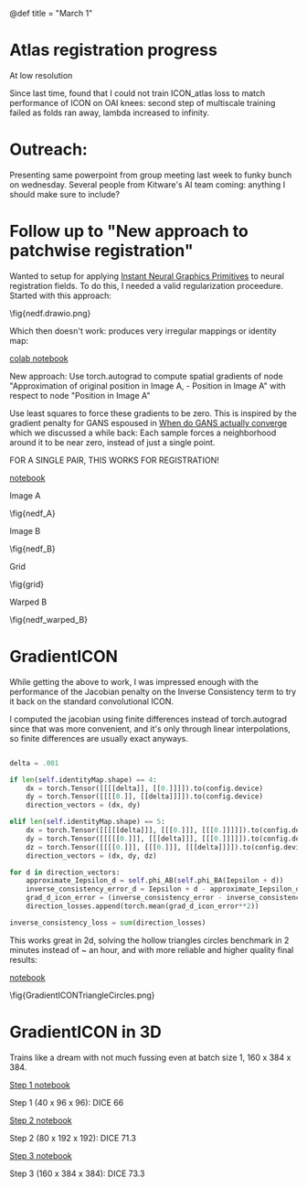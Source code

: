 @def title = "March 1"


# Atlas registration progress

At low resolution

Since last time, found that I could not train ICON_atlas loss to match performance of ICON on OAI knees:
second step of multiscale training failed as folds ran away, lambda increased to infinity.

# Outreach:

Presenting same powerpoint from group meeting last week to funky bunch on wednesday. Several people from 
Kitware's AI team coming: anything I should make sure to include?


# Follow up to "New approach to patchwise registration"
Wanted to setup for applying [Instant Neural Graphics Primitives](https://nvlabs.github.io/instant-ngp/) to neural registration fields. 
To do this, I needed a valid regularization proceedure. Started with this approach:

\fig{nedf.drawio.png}

Which then doesn't work: produces very irregular mappings or identity map:

[colab notebook](https://colab.research.google.com/github/HastingsGreer/InverseConsistency/blob/master/notebooks/NEDF.ipynb)

New approach: Use torch.autograd to compute spatial gradients of node "Approximation of original position in Image A, - Position in Image A" with respect to node "Position in Image A"

Use least squares to force these gradients to be zero. This is inspired by the gradient penalty for GANS espoused in [When do GANS actually converge](https://arxiv.org/abs/1801.04406) which we discussed a while back: Each sample forces a neighborhood around it to be near zero, instead of just a single point.

FOR A SINGLE PAIR, THIS WORKS FOR REGISTRATION!

[notebook](https://colab.research.google.com/drive/1aCzG7tUwDjnlGvcUBAdSIkpVKWtuDq76?usp=sharing)

Image A

\fig{nedf_A}

Image B

\fig{nedf_B}

Grid

\fig{grid}

Warped B

\fig{nedf_warped_B}


# GradientICON

While getting the above to work, I was impressed enough with the performance of the Jacobian penalty on the Inverse Consistency term to try it back on the standard convolutional ICON.

I computed the jacobian using finite differences instead of torch.autograd since that was more convenient, and it's only through linear interpolations, so finite differences are usually exact anyways.

```python

delta = .001

if len(self.identityMap.shape) == 4:
    dx = torch.Tensor([[[[delta]], [[0.]]]]).to(config.device)
    dy = torch.Tensor([[[[0.]], [[delta]]]]).to(config.device)
    direction_vectors = (dx, dy)

elif len(self.identityMap.shape) == 5:
    dx = torch.Tensor([[[[[delta]]], [[[0.]]], [[[0.]]]]]).to(config.device)
    dy = torch.Tensor([[[[[0.]]], [[[delta]]], [[[0.]]]]]).to(config.device)
    dz = torch.Tensor([[[[0.]]], [[[0.]]], [[[delta]]]]).to(config.device)
    direction_vectors = (dx, dy, dz)

for d in direction_vectors:
    approximate_Iepsilon_d = self.phi_AB(self.phi_BA(Iepsilon + d))
    inverse_consistency_error_d = Iepsilon + d - approximate_Iepsilon_d
    grad_d_icon_error = (inverse_consistency_error - inverse_consistency_error_d) / delta
    direction_losses.append(torch.mean(grad_d_icon_error**2))

inverse_consistency_loss = sum(direction_losses)

```


This works great in 2d, solving the hollow triangles circles benchmark in 2 minutes instead of ~ an hour, and with more reliable and higher quality final results:

[notebook](https://colab.research.google.com/drive/1oVilftO41NREX-G7fBujQTu_QlB4U-QT?usp=sharing)

\fig{GradientICONTriangleCircles.png}


# GradientICON in 3D

Trains like a dream with not much fussing even at batch size 1, 160 x 384 x 384.

[Step 1 notebook](https://github.com/uncbiag/ICON/blob/c2732603a1e8e5e11c3bdebbb6f8949811769b53/notebooks/GradICONDice.ipynb)

Step 1 (40 x 96 x 96): DICE 66

[Step 2 notebook](https://github.com/uncbiag/ICON/blob/c2732603a1e8e5e11c3bdebbb6f8949811769b53/notebooks/GradICONDICEhires.ipynb)

Step 2 (80 x 192 x 192): DICE 71.3

[Step 3 notebook](https://github.com/uncbiag/ICON/blob/c2732603a1e8e5e11c3bdebbb6f8949811769b53/notebooks/GradICONDICEfullres.ipynb)

Step 3 (160 x 384 x 384): DICE 73.3
